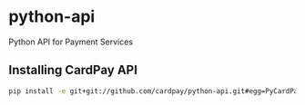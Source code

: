 python-api
==========

Python API for Payment Services

## Installing CardPay API

~~~bash
pip install -e git+git://github.com/cardpay/python-api.git#egg=PyCardPay
~~~

